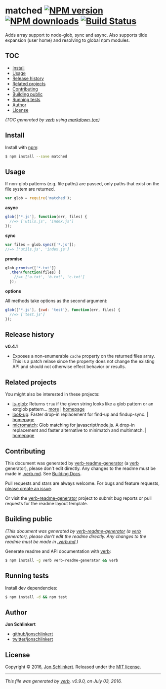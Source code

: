 # matched [![NPM version](https://img.shields.io/npm/v/matched.svg?style=flat)](https://www.npmjs.com/package/matched) [![NPM downloads](https://img.shields.io/npm/dm/matched.svg?style=flat)](https://npmjs.org/package/matched) [![Build Status](https://img.shields.io/travis/jonschlinkert/matched.svg?style=flat)](https://travis-ci.org/jonschlinkert/matched)

Adds array support to node-glob, sync and async. Also supports tilde expansion (user home) and resolving to global npm modules.

## TOC

- [Install](#install)
- [Usage](#usage)
- [Release history](#release-history)
- [Related projects](#related-projects)
- [Contributing](#contributing)
- [Building public](#building-public)
- [Running tests](#running-tests)
- [Author](#author)
- [License](#license)

_(TOC generated by [verb](https://github.com/verbose/verb) using [markdown-toc](https://github.com/jonschlinkert/markdown-toc))_

## Install

Install with [npm](https://www.npmjs.com/):

```sh
$ npm install --save matched
```

## Usage

If non-glob patterns (e.g. file paths) are passed, only paths that exist on the file system are returned.

```js
var glob = require('matched');
```

**async**

```js
glob(['*.js'], function(err, files) {
  //=> ['utils.js', 'index.js']
});
```

**sync**

```js
var files = glob.sync(['*.js']);
//=> ['utils.js', 'index.js']
```

**promise**

```js
glob.promise(['*.txt'])
  .then(function(files) {
    //=> ['a.txt', 'b.txt', 'c.txt']
  });
```

**options**

All methods take options as the second argument:

```js
glob(['*.js'], {cwd: 'test'}, function(err, files) {
  //=> ['test.js']
});
```

## Release history

**v0.4.1**

* Exposes a non-enumerable `cache` property on the returned files array. This is a patch relase since the property does not change the existing API and should not otherwise effect behavior or results.

## Related projects

You might also be interested in these projects:

* [is-glob](https://www.npmjs.com/package/is-glob): Returns `true` if the given string looks like a glob pattern or an extglob pattern… [more](https://github.com/jonschlinkert/is-glob) | [homepage](https://github.com/jonschlinkert/is-glob "Returns `true` if the given string looks like a glob pattern or an extglob pattern. This makes it easy to create code that only uses external modules like node-glob when necessary, resulting in much faster code execution and initialization time, and a bet")
* [look-up](https://www.npmjs.com/package/look-up): Faster drop-in replacement for find-up and findup-sync. | [homepage](https://github.com/jonschlinkert/look-up "Faster drop-in replacement for find-up and findup-sync.")
* [micromatch](https://www.npmjs.com/package/micromatch): Glob matching for javascript/node.js. A drop-in replacement and faster alternative to minimatch and multimatch. | [homepage](https://github.com/jonschlinkert/micromatch "Glob matching for javascript/node.js. A drop-in replacement and faster alternative to minimatch and multimatch.")

## Contributing

This document was generated by [verb-readme-generator](https://github.com/verbose/verb-readme-generator) (a [verb](https://github.com/verbose/verb) generator), please don't edit directly. Any changes to the readme must be made in [.verb.md](.verb.md). See [Building Docs](#building-public).

Pull requests and stars are always welcome. For bugs and feature requests, [please create an issue](../../issues/new).

Or visit the [verb-readme-generator](https://github.com/verbose/verb-readme-generator) project to submit bug reports or pull requests for the readme layout template.

## Building public

_(This document was generated by [verb-readme-generator](https://github.com/verbose/verb-readme-generator) (a [verb](https://github.com/verbose/verb) generator), please don't edit the readme directly. Any changes to the readme must be made in [.verb.md](.verb.md).)_

Generate readme and API documentation with [verb](https://github.com/verbose/verb):

```sh
$ npm install -g verb verb-readme-generator && verb
```

## Running tests

Install dev dependencies:

```sh
$ npm install -d && npm test
```

## Author

**Jon Schlinkert**

* [github/jonschlinkert](https://github.com/jonschlinkert)
* [twitter/jonschlinkert](http://twitter.com/jonschlinkert)

## License

Copyright © 2016, [Jon Schlinkert](https://github.com/jonschlinkert).
Released under the [MIT license](https://github.com/jonschlinkert/matched/blob/master/LICENSE).

***

_This file was generated by [verb](https://github.com/verbose/verb), v0.9.0, on July 03, 2016._
